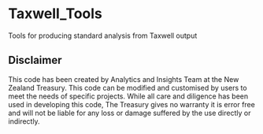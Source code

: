# Taxwell_Tools
Tools for producing standard analysis from Taxwell output

## Disclaimer

This code has been created by Analytics and Insights Team at the New Zealand Treasury. This code can be modified and customised by users to meet the needs of specific projects. While all care and diligence has been used in developing this code, The Treasury gives no warranty it is error free and will not be liable for any loss or damage suffered by the use directly or indirectly.
